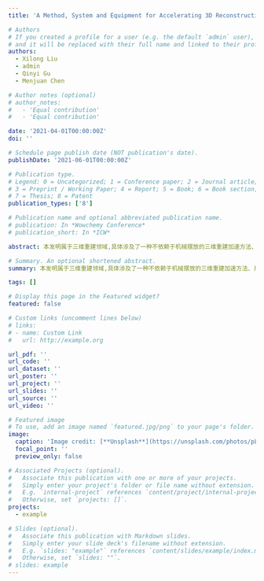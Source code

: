 ```yaml
---
title: 'A Method, System and Equipment for Accelerating 3D Reconstruction without Relying on Mechanical Placement'

# Authors
# If you created a profile for a user (e.g. the default `admin` user), write the username (folder name) here
# and it will be replaced with their full name and linked to their profile.
authors:
  - Xilong Liu
  - admin
  - Qinyi Gu
  - Menjuan Chen

# Author notes (optional)
# author_notes:
#   - 'Equal contribution'
#   - 'Equal contribution'

date: '2021-04-01T00:00:00Z'
doi: ''

# Schedule page publish date (NOT publication's date).
publishDate: '2021-06-01T00:00:00Z'

# Publication type.
# Legend: 0 = Uncategorized; 1 = Conference paper; 2 = Journal article;
# 3 = Preprint / Working Paper; 4 = Report; 5 = Book; 6 = Book section;
# 7 = Thesis; 8 = Patent
publication_types: ['8']

# Publication name and optional abbreviated publication name.
# publication: In *Wowchemy Conference*
# publication_short: In *ICW*

abstract: 本发明属于三维重建领域,具体涉及了一种不依赖于机械摆放的三维重建加速方法、系统及设备,所述方法包括：获取相机任意角度拍摄的被测物体表面的投影图案；确定所述投影图案中每个像素点对应的物点分别在相机图像坐标系中的第一坐标数据和投影仪图像坐标系中的第二坐标数据；根据第二坐标数据、位姿矩阵参数和预设记录表单参数计算每个像素点对应的物点在相机坐标系中的深度值；根据所述深度值、第一坐标数据计算得到每个像素点对应的物点在相机坐标系中的三维坐标数据,称作空间点坐标数据；利用各个空间点坐标数据形成的三维点云数据进行三维重建。本发明在实现加速三维重建的过程中保证了重建精度。

# Summary. An optional shortened abstract.
summary: 本发明属于三维重建领域,具体涉及了一种不依赖于机械摆放的三维重建加速方法、系统及设备,在实现加速三维重建的过程中保证了重建精度。

tags: []

# Display this page in the Featured widget?
featured: false

# Custom links (uncomment lines below)
# links:
# - name: Custom Link
#   url: http://example.org

url_pdf: ''
url_code: ''
url_dataset: ''
url_poster: ''
url_project: ''
url_slides: ''
url_source: ''
url_video: ''

# Featured image
# To use, add an image named `featured.jpg/png` to your page's folder.
image:
  caption: 'Image credit: [**Unsplash**](https://unsplash.com/photos/pLCdAaMFLTE)'
  focal_point: ''
  preview_only: false

# Associated Projects (optional).
#   Associate this publication with one or more of your projects.
#   Simply enter your project's folder or file name without extension.
#   E.g. `internal-project` references `content/project/internal-project/index.md`.
#   Otherwise, set `projects: []`.
projects:
  - example

# Slides (optional).
#   Associate this publication with Markdown slides.
#   Simply enter your slide deck's filename without extension.
#   E.g. `slides: "example"` references `content/slides/example/index.md`.
#   Otherwise, set `slides: ""`.
# slides: example
---
```


<!-- {{% callout note %}}
Click the _Cite_ button above to demo the feature to enable visitors to import publication metadata into their reference management software.
{{% /callout %}}

{{% callout note %}}
Create your slides in Markdown - click the _Slides_ button to check out the example.
{{% /callout %}}

Supplementary notes can be added here, including [code, math, and images](https://wowchemy.com/docs/writing-markdown-latex/). -->
